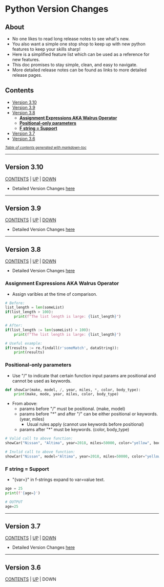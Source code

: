 # Python Version Changes
## About
* No one likes to read long release notes to see what's new. 
* You also want a simple one stop shop to keep up with new python features to 
keep your skills sharp!
* Here is a simplified feature list which can be used as a reference for new features. 
* This doc promises to stay simple, clean, and easy to navigate. 
* More detailed release notes can be found as links to more detailed release pages.

## Contents
- [Version 3.10](#version-310)
- [Version 3.9](#version-39)
- [Version 3.8](#version-38)
  * [**Assignment Expressions AKA Walrus Operator**](#--assignment-expressions-aka-walrus-operator--)
  * [**Positional-only parameters**](#--positional-only-parameters--)
  * [**F string = Support**](#--f-string-=-support--)
- [Version 3.7](#version-37)
- [Version 3.6](#version-36)

<small><i><a href='http://ecotrust-canada.github.io/markdown-toc/'>Table of contents generated with markdown-toc</a></i></small>


---

## Version 3.10
[CONTENTS](#Contents) | [UP](#Contents) | [DOWN](#version-39)
* Detailed Version Changes [here]()

---

## Version 3.9
[CONTENTS](#Contents) | [UP](#version-310) | [DOWN](#version-38)
* Detailed Version Changes [here]()

---

## Version 3.8
[CONTENTS](#Contents) | [UP](#version-39) | [DOWN](#version-37)
* Detailed Version Changes [here](https://docs.python.org/3/whatsnew/3.8.html)
### **Assignment Expressions AKA Walrus Operator**
* Assign varibles at the time of comparison. 
```python
# Before: 
list_length = len(someList)
if(list_length > 100):
    print(f"The list length is large: {list_length}")

# After:
if(list_length := len(someList) > 100):
    print(f"The list length is large: {list_length}")

# Useful example:
if(results := re.findall(r'someMatch', dataString)):
    print(results)
```

### **Positional-only parameters**
* Use "/" to indicate that certain function input params are positional and cannot be 
used as keywords. 
```python
def showCar(make, model, /, year, miles, *, color, body_type):
    print(make, mode, year, miles, color, body_type)
```
* From above: 
    * params before "/" must be positional. (make, model)
    * params before "*" and after "/" can be either positional or keywords. (year, miles)
        * Usual rules apply (cannot use keywords before positional)
    * params after "*" must be keywords. (color, body_type)
```python
# Valid call to above function: 
showCar("Nissan", "Altima", year=2018, miles=50000, color="yellow", body_type='sedan')

# Invlid call to above function: 
showCar("Nissan", model="Altima", year=2018, miles=50000, color="yellow", body_type='sedan')
```


### **F string = Support**
* "{var=}" in f-strings expand to var=value text. 
```python
age = 25
print(f'{age=}')

# OUTPUT
age=25
```


---

## Version 3.7
[CONTENTS](#Contents) | [UP](#version-38) | [DOWN](#version-36)
* Detailed Version Changes [here]()

---

## Version 3.6
[CONTENTS](#Contents) | [UP](#version-37) | DOWN